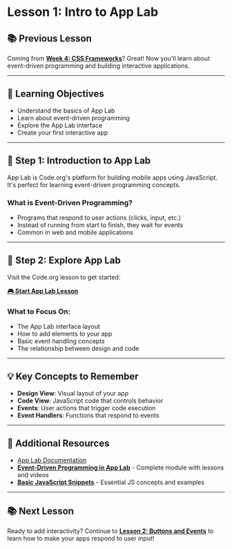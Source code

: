 # Lesson 1: Intro to App Lab

## 📚 **Previous Lesson**

Coming from **[Week 4: CSS Frameworks](../week4-css-frameworks/README.md)**? Great! Now you'll learn about event-driven programming and building interactive applications.

---

## 🎯 **Learning Objectives**

- Understand the basics of App Lab
- Learn about event-driven programming
- Explore the App Lab interface
- Create your first interactive app

---

## 🚀 **Step 1: Introduction to App Lab**

App Lab is Code.org's platform for building mobile apps using JavaScript. It's perfect for learning event-driven programming concepts.

### **What is Event-Driven Programming?**
- Programs that respond to user actions (clicks, input, etc.)
- Instead of running from start to finish, they wait for events
- Common in web and mobile applications

---

## 📱 **Step 2: Explore App Lab**

Visit the Code.org lesson to get started:

**[🎮 Start App Lab Lesson](https://studio.code.org/courses/csp5-virtual/units/1/lessons/1/levels/1)**

### **What to Focus On:**
- The App Lab interface layout
- How to add elements to your app
- Basic event handling concepts
- The relationship between design and code

---

## 💡 **Key Concepts to Remember**

- **Design View**: Visual layout of your app
- **Code View**: JavaScript code that controls behavior
- **Events**: User actions that trigger code execution
- **Event Handlers**: Functions that respond to events

---

## 🔗 **Additional Resources**

- [App Lab Documentation](https://studio.code.org/docs/applab/)
- **[Event-Driven Programming in App Lab](https://studio.code.org/courses/csp5-virtual/units/1)** - Complete module with lessons and videos
- **[Basic JavaScript Snippets](../../../resources/skill-guides/basic-js-snippets.md)** - Essential JS concepts and examples

---

## 📚 **Next Lesson**

Ready to add interactivity? Continue to **[Lesson 2: Buttons and Events](./lesson-2-buttons-and-events.md)** to learn how to make your apps respond to user input!
